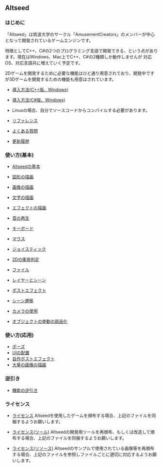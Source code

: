 ﻿## Altseed

### はじめに
「Altseed」は筑波大学のサークル「AmusementCreators」のメンバーが中心となって開発されているゲームエンジンです。

特徴としてC++、C#の2つのプログラミング言語で開発できる、という点があります。現在はWindows、Mac上でC++、C#の2種類しか動作しませんが
対応OS、対応言語共に増えていく予定です。

2Dゲームを開発するために必要な機能はひと通り用意されており、開発中ですが3Dゲームを開発するための機能も用意はされています。

* [導入方法(C++版、Windows)](./HowToIntroduce/Windows_CPP.md)
* [導入方法(C#版、Windows)](./HowToIntroduce/Windows_CS.md)
* Linuxの場合、自分でソースコードからコンパイルする必要があります。

* [リファレンス](./Reference/Main.md)
* [よくある質問](./FAQ.md)

* [更新履歴](./Changes.md)

### 使い方(基本)

* [Altseedの基本](./HowToUseBasic/Basic.md)
* [図形の描画](./HowToUseBasic/GeometryObject2D.md)
* [画像の描画](./HowToUseBasic/TextureObject2D.md)
* [文字の描画](./HowToUseBasic/TextObject2D.md)
* [エフェクトの描画](./HowToUseBasic/EffectObject2D.md)

* [音の再生](./HowToUseBasic/Sound.md)

* [キーボード](./HowToUseBasic/Keyboard.md)
* [マウス](./HowToUseBasic/Mouse.md)
* [ジョイスティック](./HowToUseBasic/Joystick.md)

* [2Dの衝突判定](./HowToUseBasic/Collision2D.md)

* [ファイル](./HowToUseBasic/File.md)

* [レイヤーとシーン](./HowToUseBasic/SceneAndLayer.md)

* [ポストエフェクト](./HowToUseBasic/PostEffect.md)

* [シーン遷移](./HowToUseBasic/Transition.md)

* [カメラの使用](./HowToUseBasic/CameraObject2D.md)

* [オブジェクトの挙動の部品化](./HowToUseBasic/Object2DComponent.md)

### 使い方(応用)

* [ポーズ](./HowToUseApplication/Pause.md)
* [UIの配置](./HowToUseApplication/ImagePackageUI.md)
* [自作ポストエフェクト](./HowToUseApplication/CustomPostEffect.md)
* [大量の画像の描画](./HowToUseApplication/MapObject2D.md)

### 逆引き

* [機能の逆引き](./ReverseDictionary.md)

### ライセンス

* [ライセンス](./License/LICENSE)
Altseedを使用したゲームを頒布する場合、上記のファイルを同梱するようお願いします。

* [ライセンス(ツール)](./License/LICENSE_TOOLS)
Altseedの開発用ツールを再頒布、もしくは改造して頒布する場合、上記のファイルを同梱するようお願いします。

* [ライセンス(リソース)](./License/LICENSE_RESOURCES)
Altseedのサンプルで使用されている画像等を再頒布する場合、上記のファイルを参照しファイルごとに適切に対応するようお願いします。